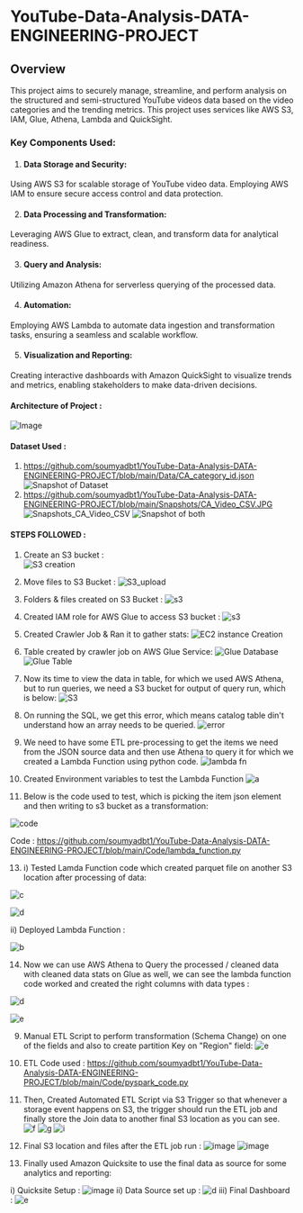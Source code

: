 # YouTube-Data-Analysis-DATA-ENGINEERING-PROJECT

## Overview
This project aims to securely manage, streamline, and perform analysis on the structured and semi-structured YouTube videos data based on the video categories and the trending metrics.
This project uses services like AWS S3, IAM, Glue, Athena, Lambda and QuickSight.

### Key Components Used:

1. #### Data Storage and Security:
Using AWS S3 for scalable storage of YouTube video data.
Employing AWS IAM to ensure secure access control and data protection.

2. #### Data Processing and Transformation:
Leveraging AWS Glue to extract, clean, and transform data for analytical readiness.

3. #### Query and Analysis:
Utilizing Amazon Athena for serverless querying of the processed data.

4. #### Automation:
Employing AWS Lambda to automate data ingestion and transformation tasks, ensuring a seamless and scalable workflow.

5. #### Visualization and Reporting:
Creating interactive dashboards with Amazon QuickSight to visualize trends and metrics, enabling stakeholders to make data-driven decisions.

#### Architecture of Project : 
![Image](https://github.com/soumyadbt1/YouTube-Data-Analysis-DATA-ENGINEERING-PROJECT/blob/main/Snapshots/architecture.jpeg)

#### Dataset Used : 
1. https://github.com/soumyadbt1/YouTube-Data-Analysis-DATA-ENGINEERING-PROJECT/blob/main/Data/CA_category_id.json
![Snapshot of Dataset](https://github.com/soumyadbt1/YouTube-Data-Analysis-DATA-ENGINEERING-PROJECT/blob/main/Snapshots/DataSet.JPG)
2. https://github.com/soumyadbt1/YouTube-Data-Analysis-DATA-ENGINEERING-PROJECT/blob/main/Snapshots/CA_Video_CSV.JPG
![Snapshots_CA_Video_CSV](https://github.com/soumyadbt1/YouTube-Data-Analysis-DATA-ENGINEERING-PROJECT/blob/main/Snapshots/CA_Video_CSV.JPG)
![Snapshot of both](https://github.com/soumyadbt1/YouTube-Data-Analysis-DATA-ENGINEERING-PROJECT/blob/main/Snapshots/dataset_both.JPG)

#### STEPS FOLLOWED : 

1) Create an S3 bucket :   
 ![S3 creation](https://github.com/soumyadbt1/YouTube-Data-Analysis-DATA-ENGINEERING-PROJECT/blob/main/Snapshots/S3%20Created.JPG)

2) Move files to S3 Bucket :
 ![S3_upload](https://github.com/soumyadbt1/YouTube-Data-Analysis-DATA-ENGINEERING-PROJECT/blob/main/Snapshots/moving%20files%20to%20S3.JPG)

3) Folders & files created on S3 Bucket :
 ![s3](https://github.com/soumyadbt1/YouTube-Data-Analysis-DATA-ENGINEERING-PROJECT/blob/main/Snapshots/folders%20created%20in%20s3.JPG)

4) Created IAM role for AWS Glue to access S3 bucket :
 ![s3](https://github.com/soumyadbt1/YouTube-Data-Analysis-DATA-ENGINEERING-PROJECT/blob/main/Snapshots/glue%20s3%20access%20role.JPG)

5) Created Crawler Job & Ran it to gather stats:
 ![EC2 instance Creation](https://github.com/soumyadbt1/YouTube-Data-Analysis-DATA-ENGINEERING-PROJECT/blob/main/Snapshots/crawler%20running.JPG)

7) Table created by crawler job on AWS Glue Service:
![Glue Database](https://github.com/soumyadbt1/YouTube-Data-Analysis-DATA-ENGINEERING-PROJECT/blob/main/Snapshots/tables%20added%20by%20crawler%20on%20catalog%20databse.JPG)
![Glue Table](https://github.com/soumyadbt1/YouTube-Data-Analysis-DATA-ENGINEERING-PROJECT/blob/main/Snapshots/Table%20created%20by%20Crawler%20Job%201.JPG)

8) Now its time to view the data in table, for which we used AWS Athena, but to run queries, we need a S3 bucket for output of query run, which is below:
![S3](https://github.com/soumyadbt1/YouTube-Data-Analysis-DATA-ENGINEERING-PROJECT/blob/main/Snapshots/S3%20bucket%20to%20run%20athena%20query%20output.JPG)

9) On running the SQL, we get this error, which means catalog table din't understand how an array needs to be queried.
![error](https://github.com/soumyadbt1/YouTube-Data-Analysis-DATA-ENGINEERING-PROJECT/blob/main/Snapshots/Not%20able%20to%20understand%20this%20JSON%20data.JPG)

10) We need to have some ETL pre-processing to get the items we need from the JSON source data and then use Athena to query it for which we created a Lambda Function using python code.
![lambda fn](https://github.com/soumyadbt1/YouTube-Data-Analysis-DATA-ENGINEERING-PROJECT/blob/main/Snapshots/lamda%20function.JPG)

11) Created Environment variables to test the Lambda Function
![a](https://github.com/soumyadbt1/YouTube-Data-Analysis-DATA-ENGINEERING-PROJECT/blob/main/Snapshots/lamda%20function%20environment%20variables.JPG)

12) Below is the code used to test, which is picking the item json element and then writing to s3 bucket as a transformation:
    
![code](https://github.com/soumyadbt1/YouTube-Data-Analysis-DATA-ENGINEERING-PROJECT/blob/main/Snapshots/Lamda%20Function%20Code.JPG)

Code : https://github.com/soumyadbt1/YouTube-Data-Analysis-DATA-ENGINEERING-PROJECT/blob/main/Code/lambda_function.py

13) i) Tested Lamda Function code which created parquet file on another S3 location after processing of data:
    
   ![c](https://github.com/soumyadbt1/YouTube-Data-Analysis-DATA-ENGINEERING-PROJECT/blob/main/Snapshots/Lamda%20Function%20Test%20Suceeded.JPG)

   ![d](https://github.com/soumyadbt1/YouTube-Data-Analysis-DATA-ENGINEERING-PROJECT/blob/main/Snapshots/function%20test%20created%20the%20parquet%20files.JPG)
      
  ii) Deployed Lambda Function :
  
   ![b](https://github.com/soumyadbt1/YouTube-Data-Analysis-DATA-ENGINEERING-PROJECT/blob/main/Snapshots/deployed%20lamda%20function.JPG)
   
 
14) Now we can use AWS Athena to Query the processed / cleaned data with cleaned data stats on Glue as well, we can see the lambda function code worked and created the right columns with data types :
   
 ![d](https://github.com/soumyadbt1/YouTube-Data-Analysis-DATA-ENGINEERING-PROJECT/blob/main/Snapshots/athena%20query.JPG)

 ![e](https://github.com/soumyadbt1/YouTube-Data-Analysis-DATA-ENGINEERING-PROJECT/blob/main/Snapshots/cleansed%20table%20is%20formed.JPG)


9) Manual ETL Script to perform transformation (Schema Change) on one of the fields and also to create partition Key on "Region" field:
![e](https://github.com/soumyadbt1/YouTube-Data-Analysis-DATA-ENGINEERING-PROJECT/blob/main/Snapshots/de-on-youtube-cleansed-csv-to-parquet_1_ETL_script.JPG)

10) ETL Code used : 
https://github.com/soumyadbt1/YouTube-Data-Analysis-DATA-ENGINEERING-PROJECT/blob/main/Code/pyspark_code.py

11) Then, Created Automated ETL Script via S3 Trigger so that whenever a storage event happens on S3, the trigger should run the ETL job and finally store the Join data to another final S3 location as you can see.
![f](https://github.com/soumyadbt1/YouTube-Data-Analysis-DATA-ENGINEERING-PROJECT/blob/main/Snapshots/added%20Trigger%20to%20Lambda%20Function.JPG)
![g](https://github.com/soumyadbt1/YouTube-Data-Analysis-DATA-ENGINEERING-PROJECT/blob/main/Snapshots/added%20Trigger%20to%20Lambda%20Function%202.JPG)
![i](https://github.com/soumyadbt1/YouTube-Data-Analysis-DATA-ENGINEERING-PROJECT/blob/main/Snapshots/ETL%20Job%20to%20Join%20and%20Save%20the%20data%20to%20S3.JPG)

12) Final S3 location and files after the ETL job run :
![image](https://github.com/soumyadbt1/YouTube-Data-Analysis-DATA-ENGINEERING-PROJECT/blob/main/Snapshots/final%20s3%20reporting%20data.JPG)
![image](https://github.com/soumyadbt1/YouTube-Data-Analysis-DATA-ENGINEERING-PROJECT/blob/main/Snapshots/Final_reporting_parquet_files.JPG)

13) Finally used Amazon Quicksite to use the final data as source for some analytics and reporting:
  
   i) Quicksite Setup : 
    ![image](https://github.com/soumyadbt1/YouTube-Data-Analysis-DATA-ENGINEERING-PROJECT/blob/main/Snapshots/quicksite%20setup.JPG)
  ii) Data Source set up :
    ![d](https://github.com/soumyadbt1/YouTube-Data-Analysis-DATA-ENGINEERING-PROJECT/blob/main/Snapshots/quicksite%20datasource.JPG)
 iii) Final Dashboard :
    ![e](https://github.com/soumyadbt1/YouTube-Data-Analysis-DATA-ENGINEERING-PROJECT/blob/main/Snapshots/Quicksite%20Dashboard.JPG)

